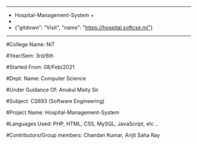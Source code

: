-------------------------------
+ Hospital-Management-System + 
+ 
+    {"gitdown": "Visit", "name": "https://hospital.softcse.ml"} 
-------------------------------

#College Name: NiT

#Year/Sem: 3rd/6th

#Started From:  08/Feb/2021

#Dept. Name: Computer Science

#Under Guidance Of: Anukul Maity Sir

#Subject: CS693 (Software Engineering)

#Project Name: Hospital-Management-System

#Languages Used: PHP, HTML, CSS, MySQL, JavaScript, etc ..

#Contributors/Group members: Chandan Kumar, Arijit Saha Ray
